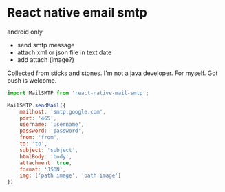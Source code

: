 # React native email smtp
android only

- send smtp message
- attach xml or json file in text date
- add attach (image?) 

Collected from sticks and stones.
I'm not a java developer. For myself.
Got push is welcome.

```javascript
import MailSMTP from 'react-native-mail-smtp';

MailSMTP.sendMail({
    mailhost: 'smtp.google.com',
    port: '465',
    username: 'username',
    password: 'password',
    from: 'from',
    to: 'to',
    subject: 'subject',
    htmlBody: 'body',
    attachment: true,
    format: 'JSON',
    img: ['path image', 'path image']
})
```